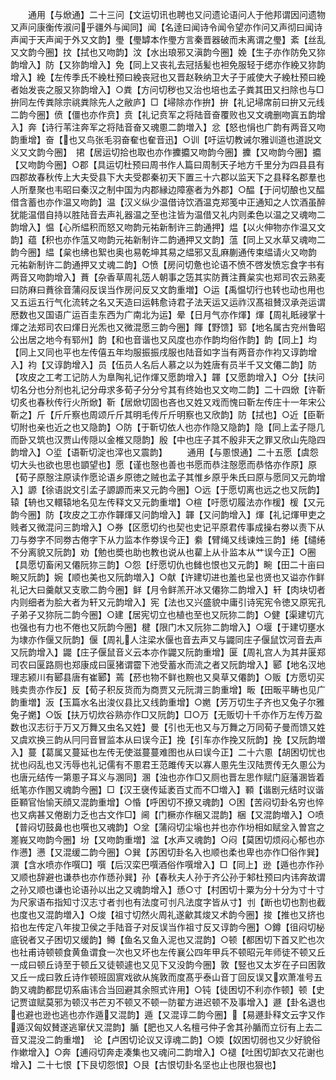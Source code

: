 <!-- { "loadSidebar": true } -->
　　通用【与焮通】二十三问【文运切讯也聘也又问遗论语问人于他邦谓因问遗物又声问康衡传淑问乎疆外与闻同】闻【名逹曰闻诗令闻令望亦作问又声彻曰闻诗声闻于天声闻于外又文韵】璺【璺罅本作璺方言秦晋器破而未离谓之璺】紊【丝乱又文韵今圈】抆【拭也又吻韵】汶【水出琅邪又滇韵今圈】娩【生子亦作防免又狝韵增入】防【又狝韵增入】免【同上又丧礼去冠括髪也袒免服轻于缌亦作絻又狝韵增入】絻【左传季氏不絻杜预曰絻丧冠也又晋赵鞅纳卫大子于戚使大子絻杜预曰絻者始发丧之服又狝韵增入】○粪【方问切秽也又治也培也孟子粪其田又扫除也与□拚同左传粪除宗祧粪除先人之敝庐】□【埽除亦作拚】拚【礼记埽席前曰拚又元线二韵今圈】偾【僵也亦作贲】贲【礼记贲军之将陆音奋覆败也又文魂删吻寘五韵增入】奔【诗行苇注奔军之将陆音奋又魂慁二韵増入】忿【怒也悁也广韵有两音又吻韵重增】奋【也又鸟张毛羽奋奞也奞音迅】○训【吁运切教诫尔雅训道也道説文义又文韵今圈】　捃【居运切拾也取也亦作攈攟又吻韵今圈】攈【又吻韵今圈】攟【又吻韵今圈】○郡【具运切杜预曰周书作人篇曰周制天子地方千里分为四县县有四郡故春秋传上大夫受县下大夫受郡秦初天下置三十六郡以监天下之县释名郡羣也人所羣聚也韦昭曰秦汉之制中国为内郡縁边障塞者为外郡】○醖【于问切酿也又醖借含蓄也亦作温又吻韵】温【汉义纵少温借诗饮酒温克郑笺中正通知之人饮酒虽醉犹能温借自持以胜陆音去声礼器温之至也注皆为温借又礼内则柔色以温之又魂吻二韵增入】愠【心所緼积而怒又吻韵元祐新制许三韵通押】煴【以火伸物亦作温又文韵】蕴【积也亦作蕰又吻韵元祐新制许二韵通押又文韵】蕰【同上又水草又魂吻二韵今圈】緼【枲也绋也絮也奥也易乾坤其易之緼邪又乱麻蒯通传束緼请火又吻韵　元祐新制许二韵通押又丈魂二韵】○愤【房问切惫也论语不愤不啓发愤忘食字书有两音又吻韵增入】蕡【杂香草周礼笾人朝事之笾其实防蕡注蕡枲实也郑司农云熟麦曰防麻曰蕡徐音蒲闷反误当作房问反又文韵重増】○运【禹愠切行也转也动也用也又五运五行气化流转之名又天造曰运韩愈诗君子法天运又运祚汉髙祖賛汉承尧运谓厯数也又国语广运百圭东西为广南北为运】晕【日月气亦作煇】煇【周礼眡祲掌十煇之法郑司农曰煇日光炁也又微混愿三韵今圈】餫【野馈】郓【地名属古兖州鲁昭公出居之地今有郓州】韵【和也音谐也又风度也亦作韵均俗作韵】韵【同上】均【同上又同也平也左传僖五年均服振振戌服也陆音如字当有两音亦作袀又谆韵增入】袀【又谆韵增入】员【伍员人名后人慕之以为姓唐有员半千又文僊二韵】防【攻皮之工考工记防人为臯陶礼记作煇又愿韵增入】韗【又愿韵增入】○分【扶问切名分也分剂也礼记分毋求多荀子分分兮其有终始也又文吻二韵】二十四焮【许靳切炙也春秋传行火所焮】靳【居焮切固也吝也又姓又戏而愧曰靳左传庄十一年宋公靳之】斤【斤斤察也周颂斤斤其明毛传斤斤明察也又欣韵】防【拭也】○近【臣靳切附也亲也近之也又隐韵】○防【于靳切依人也亦作隐又隐韵】隐【同上孟子隠几而卧又筑也汉贾山传隠以金椎又隠韵】殷【中也庄子其不殷非天之罪又欣山先隐四韵增入】○垽【语靳切淀也滓也又震韵】
　　通用【与慁恨通】二十五愿【虞怨切大头也欲也思也顗望也】愿【谨也慤也善也书愿而恭注慤愿而恭恪亦作原】原【荀子原慤注原读作愿论语乡原徳之贼也孟子其惟乡原乎朱氏曰原与愿同又元韵增入】謜【徐语説文引孟子謜謜而来又元韵今圈】○远【于愿切离也远之也又阮韵】辕【辀也又轘辕地名见左传释文又元韵重増】○楦【吁愿切履法亦作楥】楥【又元韵今圈】防【攻皮之工亦作韗煇又问韵增入】韗【又问韵增入】煇【礼记煇甲吏之贱者又微混问三韵增入】○券【区愿切约也契也史记平原君传事成操右劵以责下从刀与劵字不同劵古倦字下从力监本作劵误今正】絭【臂绳又线谏烛三韵】绻【缱绻不分离貌又阮韵】劝【勉也奬也助也教也说从也雚上从卝监本从艹误今正】○圈【具愿切畜闲又僊阮狝三韵】○怨【纡愿切仇也雠也恨也又元韵】畹【田二十亩曰畹又阮韵】婉【顺也美也又阮韵増入】○献【许建切进也羞也呈也贤也又谥亦作鲜礼记大曰羹献又支歌二韵今圈】鲜【月令鲜羔开冰又僊狝二韵增入】轩【肉块切者内则细者为脍大者为轩又元韵增入】宪【法也又兴盛貌中庸引诗宪宪令徳又原宪孔子弟子又狝阮二韵今圈】○建【居宪切立也植也至也又阮狝二韵】○健【渠建切亢也强也有力也不倦也又阮韵今圈】楗【限门木又阮狝二韵增入】○堰【于建切壅水为埭亦作偃又阮韵】偃【周礼人注梁水偃也音去声又与鼹同庄子偃鼠饮河音去声又阮韵增入】鼹【庄子偃鼠音义云本亦作鼹又阮韵重增】匽【周礼宫人为其井匽郑司农曰匽路厕也郑康成曰匽猪谓霤下池受蓄水而流之者又阮韵增入】郾【地名汉地理志颍川有郾县唐有崔郾】蔫【菸也物不鲜也黦也又臭草又僊韵】○贩【方愿切买贱卖贵亦作反】反【荀子积反货而为商贾又元阮潸三韵重增】畈【田畈平畴也见广韵重増】汳【玉篇水名出浚仪县比又线韵重增】○嬎【芳万切生子齐也又兔子尔雅兔子嬎】○饭【扶万切炊谷熟亦作□又阮韵】□○万【无贩切十千亦作万左传万盈数也汉志衍于万又万舞又虫名又姓】曼【引也无也又与万舞之万同荀子曼而馈又姓又虞欢换三韵从冃冃音冒监本从曰误今正】挽【引车亦作挽又阮韵】挽【又阮韵増入】蔓【葛属又蔓延也左传无使滋蔓蔓难图也从曰误今正】二十六慁【胡困切忧也扰也闷乱也又汚辱也礼记儒有不慁君王范雎传天以寡人慁先生汉陆贾传无久慁公为也唐元结传一第慁子耳义与溷同】溷【浊也亦作□又厕也晋左思作赋门庭藩溷皆着纸笔亦作圂又魂韵今圈】□【汉王襃传延袤百丈而不□増入】顐【谐剧元结时议谐臣顐官怡愉天顔又混韵重增】○惛【呼困切不撩又魂韵】○困【苦闷切卦名穷也悴也又病甚又倦剧力乏也古文作□】阃【门橛亦作梱又混韵】梱【又混韵増入】○喷【普闷切鼓鼻也也噀也又魂韵】○坌【蒲闷切尘塕也并也亦作坋相如赋坌入曽宫之嵳峩又吻韵今圈】坋【又吻韵重増】湓【水声又魂韵】○闷【莫困切烦闷心郁也亦作懑】懑【又混缓二韵今圈】○巽【苏困切卦名入也顺也柔也卑也亦作□俗作巽】潠【含水喷亦作噀□】噀【后汉栾巴噀酒俗作噀增入】□【同上】逊【遁也亦作孙又顺也辞避也谦恭也亦作愻孙巽】孙【春秋夫人孙于齐公孙于邾杜预曰内讳奔故谓之孙又顺也谦也论语孙以出之又魂韵增入】愻○寸【村困切十粟为分十分为寸十寸为尺家语布指知寸汉志寸者刌也有法度可刌凡法度字皆从寸】刌【断也切也割也截也度也又混韵増入】○焌【祖寸切然火周礼遂龡其焌又术韵今圈】捘【推也又挤也掐也左传定八年捘卫侯之手陆音子对反误当作祖寸反又谆韵今圈】○鐏【徂闷切柲底锐者又子困切又缓韵】鳟【鱼名又鱼入泥也又混韵】○顿【都困切下首又贮也次也社甫诗顿顿食黄鱼谓食一次也又坏也左传襄公四年甲兵不顿昭元年师徒不顿又丘一成曰顿丘诗至于顿丘又徒顿遽也又见下又没韵今圈】敦【竪也又太岁在子曰困敦又丘一成曰敦丘诗作顿班固賔戏欲从旄敦而度髙乎泰山音丁回反误又欢萧准号五韵又魂韵都昆切系庙讳合当回避其余照式许用】○钝【徒困切不利亦作顿】顿【史记贾谊赋莫邪为顿汉书芒刃不顿又不顿一防翟方进迟顿不及事增入】遯【卦名退也也避也逊也逃也亦作遁又混韵】遁【又混谆二韵今圈】【易遯卦释文云字又作遁汉匈奴賛遂逃窜伏又混韵】腯【肥也又人名檀弓仲子舍其孙腯而立衍有上去二音又混没二韵重増】　论【卢困切论议又谆魂二韵】○媆【奴困切弱也又少好貌俗作嫰增入】○奔【逋闷切奔走凑集也又魂问二韵增入】○褪【吐困切卸衣又花谢也增入】二十七恨【下艮切怨恨】○艮【古恨切卦名坚也止也限也狠也】
